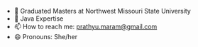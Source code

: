 - 🔭 Graduated Masters at Northwest Missouri State University
- 🌱 Java Expertise
- 📫 How to reach me: prathyu.maram@gmail.com
- 😄 Pronouns: She/her
